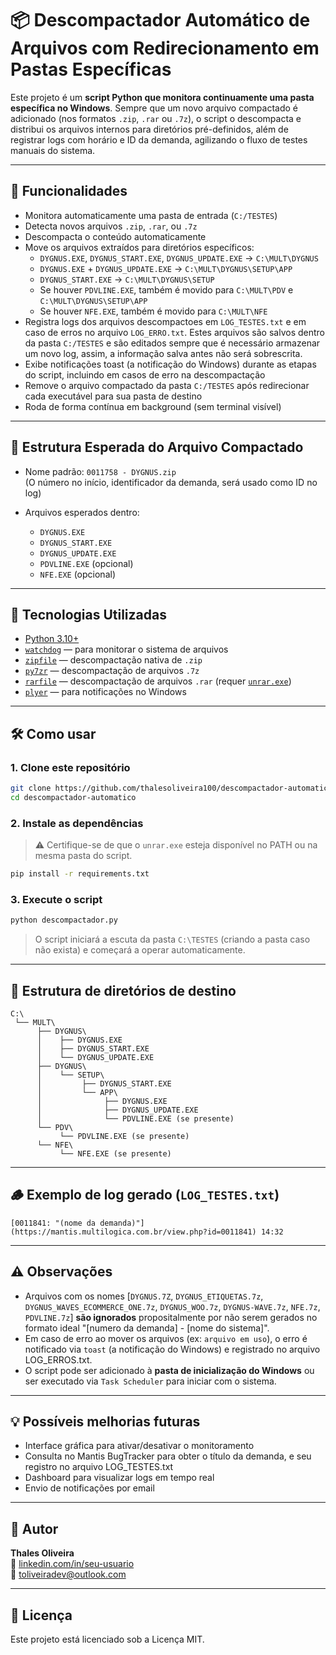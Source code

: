 # 📦 Descompactador Automático de Arquivos com Redirecionamento em Pastas Específicas

Este projeto é um **script Python que monitora continuamente uma pasta específica no Windows**. Sempre que um novo arquivo compactado é adicionado (nos formatos `.zip`, `.rar` ou `.7z`), o script o descompacta e distribui os arquivos internos para diretórios pré-definidos, além de registrar logs com horário e ID da demanda, agilizando o fluxo de testes manuais do sistema.


---


## 🚀 Funcionalidades

- Monitora automaticamente uma pasta de entrada (`C:/TESTES`)  
- Detecta novos arquivos `.zip`, `.rar`, ou `.7z`  
- Descompacta o conteúdo automaticamente  
- Move os arquivos extraídos para diretórios específicos:  
  - `DYGNUS.EXE`, `DYGNUS_START.EXE`, `DYGNUS_UPDATE.EXE` → `C:\MULT\DYGNUS`
  - `DYGNUS.EXE` + `DYGNUS_UPDATE.EXE` → `C:\MULT\DYGNUS\SETUP\APP`
  - `DYGNUS_START.EXE` → `C:\MULT\DYGNUS\SETUP`
  - Se houver `PDVLINE.EXE`, também é movido para `C:\MULT\PDV` e `C:\MULT\DYGNUS\SETUP\APP`
  - Se houver `NFE.EXE`, também é movido para `C:\MULT\NFE`
- Registra logs dos arquivos descompactoes em `LOG_TESTES.txt` e em caso de erros no arquivo `LOG_ERRO.txt`. Estes arquivos são salvos dentro da pasta `C:/TESTES` e são editados sempre que é necessário armazenar um novo log, assim, a informação salva antes não será sobrescrita.
- Exibe notificações toast (a notificação do Windows) durante as etapas do script, incluindo em casos de erro na descompactação  
- Remove o arquivo compactado da pasta `C:/TESTES` após redirecionar cada executável para sua pasta de destino
- Roda de forma contínua em background (sem terminal visível)


---


## 📂 Estrutura Esperada do Arquivo Compactado

- Nome padrão: `0011758 - DYGNUS.zip`  
  (O número no início, identificador da demanda, será usado como ID no log)
  
- Arquivos esperados dentro:
  - `DYGNUS.EXE`
  - `DYGNUS_START.EXE`
  - `DYGNUS_UPDATE.EXE`
  - `PDVLINE.EXE` (opcional)
  - `NFE.EXE` (opcional)


---


## 🧱 Tecnologias Utilizadas

- [Python 3.10+](https://www.python.org/)
- [`watchdog`](https://pypi.org/project/watchdog/) — para monitorar o sistema de arquivos
- [`zipfile`](https://docs.python.org/3/library/zipfile.html) — descompactação nativa de `.zip`
- [`py7zr`](https://pypi.org/project/py7zr/) — descompactação de arquivos `.7z`
- [`rarfile`](https://pypi.org/project/rarfile/) — descompactação de arquivos `.rar` (requer [`unrar.exe`](https://www.rarlab.com/rar_add.htm))
- [`plyer`](https://pypi.org/project/plyer/) — para notificações no Windows


---


## 🛠️ Como usar

### 1. Clone este repositório

```bash
git clone https://github.com/thalesoliveira100/descompactador-automatico.git
cd descompactador-automatico
```

### 2. Instale as dependências

> ⚠️ Certifique-se de que o `unrar.exe` esteja disponível no PATH ou na mesma pasta do script.

```bash
pip install -r requirements.txt
```

### 3. Execute o script

```bash
python descompactador.py
```

> O script iniciará a escuta da pasta `C:\TESTES` (criando a pasta caso não exista) e começará a operar automaticamente.


---


## 📑 Estrutura de diretórios de destino

```
C:\
 └── MULT\
      ├── DYGNUS\
      │    ├── DYGNUS.EXE
      │    ├── DYGNUS_START.EXE
      │    └── DYGNUS_UPDATE.EXE
      ├── DYGNUS\
      │    └── SETUP\
      │         ├── DYGNUS_START.EXE
      │         └── APP\
      │              ├── DYGNUS.EXE
      │              ├── DYGNUS_UPDATE.EXE
      │              └── PDVLINE.EXE (se presente)
      └── PDV\
           └── PDVLINE.EXE (se presente)
      └── NFE\
           └── NFE.EXE (se presente)
```


---


## 🪵 Exemplo de log gerado (`LOG_TESTES.txt`)

```
[0011841: "(nome da demanda)"](https://mantis.multilogica.com.br/view.php?id=0011841) 14:32
```


---


## ⚠️ Observações

* Arquivos com os nomes [`DYGNUS.7Z`, `DYGNUS_ETIQUETAS.7z`, `DYGNUS_WAVES_ECOMMERCE_ONE.7z`, `DYGNUS_WOO.7z`, `DYGNUS-WAVE.7z`, `NFE.7z`, `PDVLINE.7z`] **são ignorados** propositalmente por não serem gerados no formato ideal "[numero da demanda] - [nome do sistema]".
* Em caso de erro ao mover os arquivos (ex: `arquivo em uso`), o erro é notificado via `toast` (a notificação do Windows) e registrado no arquivo LOG_ERROS.txt.
* O script pode ser adicionado à **pasta de inicialização do Windows** ou ser executado via `Task Scheduler` para iniciar com o sistema.


---


## 💡 Possíveis melhorias futuras

* Interface gráfica para ativar/desativar o monitoramento
* Consulta no Mantis BugTracker para obter o título da demanda, e seu registro no arquivo LOG_TESTES.txt
* Dashboard para visualizar logs em tempo real
* Envio de notificações por email


---


## 👤 Autor

**Thales Oliveira**  
🔗 [linkedin.com/in/seu-usuario](https://www.linkedin.com/in/devthalesoliveira)  
📧 [toliveiradev@outlook.com](mailto:toliveiradev@outlook.com)  


---


## 📄 Licença

Este projeto está licenciado sob a Licença MIT.
